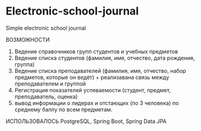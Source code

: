 # Electronic-school-journal
Simple electronic school journal

ВОЗМОЖНОСТИ
1) Ведение справочников групп студентов и учебных предметов
2) Ведение списка студентов (фамилия, имя, отчество, дата рождения, группа)
3) Ведение списка преподавателей (фамилия, имя, отчество, набор предметов, которые он ведёт) + реализавана связь между преподавателем и группой
4) Регистрация показателей успеваемости (студент, предмет, преподаватель, оценка)
5) вывод информации о лидерах и отстающих (по 3 человека) по среднему баллу по всем предметам.

ИСПОЛЬЗОВАЛОСЬ
PostgreSQL, Spring Boot, Spring Data JPA
